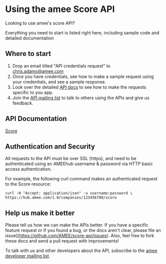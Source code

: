 Using the amee Score API
========================

Looking to use amee's score API? 

Everything you need to start is listed right here, including sample code and detailed documentation

Where to start
--------------

1. Drop an email titled "API credentials request" to chris.adams@amee.com
2. Once you have credentials, see how to make a sample request using your credentials, and see a sample response.
3. Look over the detailed [API docs](https://github.com/AMEE/score-api/sections/resources.md) to see how to make the requests specific to you app.
5. Join the [API mailing list](http://groups.google.com/group/amee-developer) to talk to others using the APIs and give us feedback.

API Documentation
-----------------

[Score](https://github.com/AMEE/score-api/sections/resources.md)


Authentication and Security
---------------------------

All requests to the API must be over SSL (https), and need to be authenticated using an AMEEhub username & password via HTTP basic access authentication.

For example, the following curl command makes an authenticated request to the Score resource:


```shell
curl -H "Accept: application/json" -u username:password \ https://hub.amee.com/1.0/companies/123456789/score
```


Help us make it better
----------------------

Please tell us how we can make the APIs better. If you have a specific feature request or if you found a bug, or the docs aren't clear, please file an issue](https://github.com/AMEE/score-api/issues). Also, feel free to fork these docs and send a pull request with improvements!

To talk with us and other developers about the API, subscribe to the [amee developer mailing list](http://groups.google.com/group/amee-developer).

